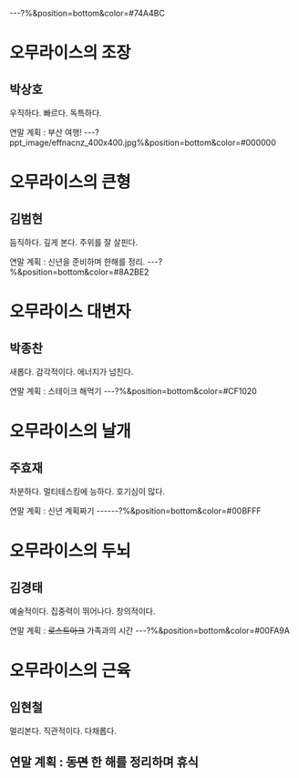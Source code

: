 ---?%&position=bottom&color=#74A4BC
# 오무라이스의 조장
박상호
---
우직하다. 빠르다. 독특하다.

연말 계획 : 부산 여행!
---?ppt_image/effnacnz_400x400.jpg%&position=bottom&color=#000000
# 오무라이스의 큰형
김범현
---
듬직하다. 깊게 본다. 주위를 잘 살핀다.

연말 계획 : 신년을 준비하며 한해를 정리.
---?%&position=bottom&color=#8A2BE2
# 오무라이스 대변자
박종찬
---
새롭다. 감각적이다. 에너지가 넘친다.
 
연말 계획 : 스테이크 해먹기
---?%&position=bottom&color=#CF1020
# 오무라이스의 날개
주효재
---
차분하다. 멀티테스킹에 능하다. 호기심이 많다.

연말 계획 : 신년 계획짜기
------?%&position=bottom&color=#00BFFF
# 오무라이스의 두뇌
김경태
---
예술적이다. 집중력이 뛰어나다. 창의적이다.

연말 계획 : ~~로스트아크~~ 가족과의 시간
---?%&position=bottom&color=#00FA9A
# 오무라이스의 근육
임현철
---
멀리본다. 직관적이다. 다채롭다.

연말 계획 : ~~동면~~ 한 해를 정리하며 휴식
---
